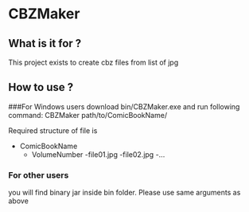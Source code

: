 # CBZMaker

## What is it for ?
This project exists to create cbz files from list of jpg

## How to use ?
###For Windows users
download bin/CBZMaker.exe and run following command:
CBZMaker path/to/ComicBookName/

Required structure of file is 
 - ComicBookName
   - VolumeNumber
     -file01.jpg
     -file02.jpg
     -...
     
### For other users
you will find binary jar inside bin folder. Please use same arguments as above
